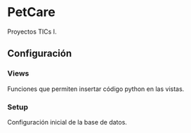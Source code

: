 # PetCare
Proyectos TICs I.


## Configuración

### Views
Funciones que permiten insertar código python en las vistas.

### Setup
Configuración inicial de la base de datos.
